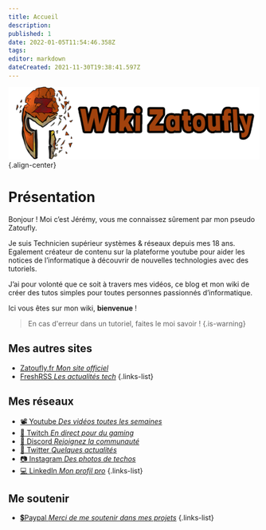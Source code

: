 ```yaml
---
title: Accueil
description: 
published: 1
date: 2022-01-05T11:54:46.358Z
tags: 
editor: markdown
dateCreated: 2021-11-30T19:38:41.597Z
---
```


![wiki-banner.png](/wiki-banner.png){.align-center}
 
# Présentation
Bonjour ! Moi c’est Jérémy, vous me connaissez sûrement par mon pseudo Zatoufly.
 
Je suis Technicien supérieur systèmes & réseaux depuis mes 18 ans. Egalement créateur de contenu sur la plateforme youtube pour aider les notices de l’informatique à découvrir de nouvelles technologies avec des tutoriels.
 
J’ai pour volonté que ce soit à travers mes vidéos, ce blog et mon wiki de créer des tutos simples pour toutes personnes passionnés d’informatique.
 
Ici vous êtes sur mon wiki, **bienvenue** !
 
> En cas d'erreur dans un tutoriel, faites le moi savoir !
{.is-warning}
 
 
## Mes autres sites
- [Zatoufly.fr *Mon site officiel*](https://zatoufly.fr)
- [FreshRSS *Les actualités tech*](https://news.zatoufly.fr)
{.links-list}
 
## Mes réseaux
- [📽️ Youtube *Des vidéos toutes les semaines*](https://www.youtube.com/c/Zatoufly)
- [🔴 Twitch *En direct pour du gaming*](https://twitch.tv/zatoufly)
- [👥 Discord *Rejoignez la communauté*](http://discord.zatoufly.fr)
- [🐤 Twitter *Quelques actualités*](https://twitter.com/zatoufly)
- [📷 Instagram *Des photos de techos*](https://www.instagram.com/zatoufly_)
- [💻 LinkedIn *Mon profil pro*](https://www.linkedin.com/in/taunay-jeremy)
{.links-list}
 
## Me soutenir
- [💲Paypal *Merci de me soutenir dans mes projets*](https://www.paypal.com/paypalme/zatoufly?locale.x=fr_FR)
{.links-list}